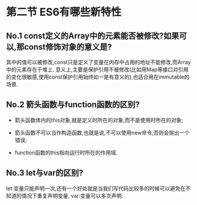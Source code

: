 # 第二节 ES6有哪些新特性

## No.1 const定义的Array中的元素能否被修改?如果可以,那const修饰对象的意义是?

其中的值可以被修改,const只是定义了变量在内存中占用的地址不能修改,而Array中的元素存在于堆上.
意义上,主要是保护引用不被修改(比如用Map等接口对引用的变化很敏感,使用const保护引用始终如一是有意义的),也适合用在immutable的场景.

## No.2 箭头函数与function函数的区别?

* 箭头函数体内的this对象,就是定义时所在的对象,而不是使用时所在的对象;
* 箭头函数不可以当作构造函数,也就是说,不可以使用new命令,否则会抛出一个错误;

* function函数的this指向运行时所在的作用域.

## No.3 let与var的区别?

let:变量只能声明一次,还有一个好处就是当我们写代码比较多的时候可以避免在不知道的情况下重复声明变量.
var:变量可以多次声明.



